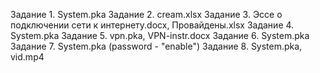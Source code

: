 Задание 1. System.pka
Задание 2. cream.xlsx
Задание 3. Эссе о подключении сети к интернету.docx, Провайдены.xlsx
Задание 4. System.pka
Задание 5. vpn.pka, VPN-instr.docx
Задание 6. System.pka
Задание 7. System.pka (password - "enable")
Задание 8. System.pka, vid.mp4

